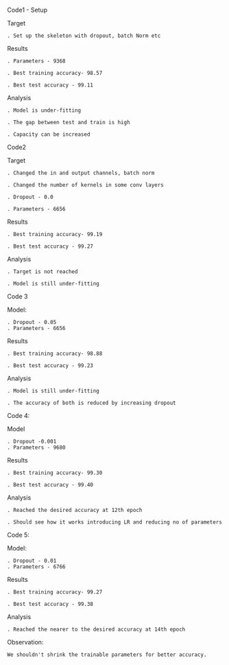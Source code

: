 Code1 - Setup


Target

	. Set up the skeleton with dropout, batch Norm etc

Results

	. Parameters - 9368

	. Best training accuracy- 98.57

	. Best test accuracy - 99.11

Analysis

	. Model is under-fitting

	. The gap between test and train is high

	. Capacity can be increased

Code2

Target

	. Changed the in and output channels, batch norm 

	. Changed the number of kernels in some conv layers

	. Dropout - 0.0
	
	. Parameters - 6656

Results

	. Best training accuracy- 99.19

	. Best test accuracy - 99.27

Analysis

	. Target is not reached

	. Model is still under-fitting


Code 3

Model:

	. Dropout - 0.05
	. Parameters - 6656

Results

	. Best training accuracy- 98.88

	. Best test accuracy - 99.23

Analysis

	. Model is still under-fitting

	. The accuracy of both is reduced by increasing dropout


Code 4:

Model

	. Dropout -0.001
	. Parameters - 9680

Results

	. Best training accuracy- 99.30

	. Best test accuracy - 99.40

Analysis

	. Reached the desired accuracy at 12th epoch

	. Should see how it works introducing LR and reducing no of parameters


Code 5:

Model:

	. Dropout - 0.01
	. Parameters - 6766

Results

	. Best training accuracy- 99.27

	. Best test accuracy - 99.38

Analysis

	. Reached the nearer to the desired accuracy at 14th epoch
	

Observation:
	
	We shouldn't shrink the trainable parameters for better accuracy. 
	

